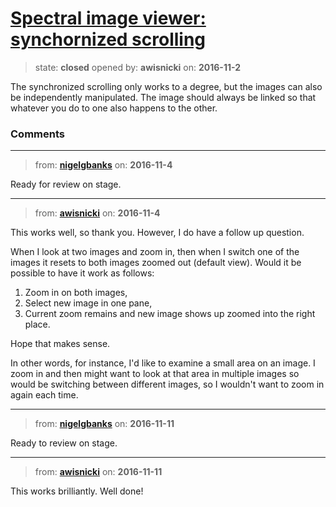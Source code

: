 # [Spectral image viewer: synchornized scrolling](https://github.com/livingstoneonline/livingstoneonline/issues/94)

> state: **closed** opened by: **awisnicki** on: **2016-11-2**

The synchronized scrolling only works to a degree, but the images can also be independently manipulated. The image should always be linked so that whatever you do to one also happens to the other.

### Comments

---
> from: [**nigelgbanks**](https://github.com/livingstoneonline/livingstoneonline/issues/94#issuecomment-258465593) on: **2016-11-4**

Ready for review on stage.

---
> from: [**awisnicki**](https://github.com/livingstoneonline/livingstoneonline/issues/94#issuecomment-258564389) on: **2016-11-4**

This works well, so thank you. However, I do have a follow up question.

When I look at two images and zoom in, then when I switch one of the images it resets to both images zoomed out (default view). Would it be possible to have it work as follows: 

1) Zoom in on both images, 
2) Select new image in one pane, 
3) Current zoom remains and new image shows up zoomed into the right place.

Hope that makes sense. 

In other words, for instance, I&#x27;d like to examine a small area on an image. I zoom in and then might want to look at that area in multiple images so would be switching between different images, so I wouldn&#x27;t want to zoom in again each time.

---
> from: [**nigelgbanks**](https://github.com/livingstoneonline/livingstoneonline/issues/94#issuecomment-260077365) on: **2016-11-11**

Ready to review on stage.

---
> from: [**awisnicki**](https://github.com/livingstoneonline/livingstoneonline/issues/94#issuecomment-260098813) on: **2016-11-11**

This works brilliantly. Well done! 

